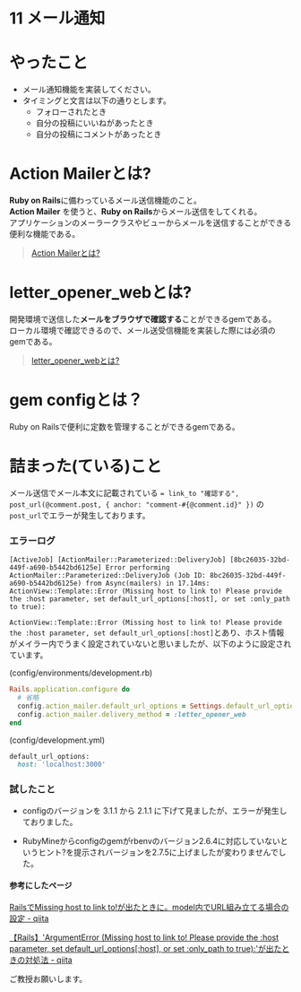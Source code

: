 # 11 メール通知

# やったこと
- メール通知機能を実装してください。
- タイミングと文言は以下の通りとします。
    - フォローされたとき
    - 自分の投稿にいいねがあったとき
    - 自分の投稿にコメントがあったとき

# Action Mailerとは?
**Ruby on Rails**に備わっているメール送信機能のこと。  
**Action Mailer** を使うと、**Ruby on Rails**からメール送信をしてくれる。  
アプリケーションのメーラークラスやビューからメールを送信することができる便利な機能である。

> [Action Mailerとは?](https://github.com/Shun712/Knowledges/blob/master/insta_clone/11_mail_on_activity/index/action_mailer.md)

# letter_opener_webとは?
開発環境で送信した**メールをブラウザで確認する**ことができるgemである。  
ローカル環境で確認できるので、メール送受信機能を実装した際には必須のgemである。

> [letter_opener_webとは?](https://github.com/Shun712/Knowledges/blob/master/insta_clone/11_mail_on_activity/index/letter_opener_web.md)

# gem configとは？

Ruby on Railsで便利に定数を管理することができるgemである。

# 詰まった(ている)こと

メール送信でメール本文に記載されている
`= link_to "確認する", post_url(@comment.post, { anchor: "comment-#{@comment.id}" })`
の`post_url`でエラーが発生しております。

### エラーログ
```
[ActiveJob] [ActionMailer::Parameterized::DeliveryJob] [8bc26035-32bd-449f-a690-b5442bd6125e] Error performing ActionMailer::Parameterized::DeliveryJob (Job ID: 8bc26035-32bd-449f-a690-b5442bd6125e) from Async(mailers) in 17.14ms: ActionView::Template::Error (Missing host to link to! Please provide the :host parameter, set default_url_options[:host], or set :only_path to true):
```

`ActionView::Template::Error (Missing host to link to! Please provide the :host parameter, set default_url_options[:host]`とあり、ホスト情報がメイラー内でうまく設定されていないと思いましたが、以下のように設定されています。

(config/environments/development.rb)
```ruby
Rails.application.configure do
  # 省略
  config.action_mailer.default_url_options = Settings.default_url_options.to_h
  config.action_mailer.delivery_method = :letter_opener_web
end
```

(config/development.yml)
```ruby
default_url_options:
  host: 'localhost:3000'
```

### 試したこと
- configのバージョンを 3.1.1 から 2.1.1 に下げて見ましたが、エラーが発生しておりました。

- RubyMineからconfigのgemがrbenvのバージョン2.6.4に対応していないというヒント?を提示されバージョンを2.7.5に上げましたが変わりませんでした。

#### 参考にしたページ

[RailsでMissing host to link to!が出たときに。model内でURL組み立てる場合の設定 - qiita](https://qiita.com/daik/items/41a9bc8dec5ccec37f40)

[【Rails】'ArgumentError (Missing host to link to! Please provide the :host parameter, set default_url_options[:host], or set :only_path to true):'が出たときの対処法 - qiita](https://qiita.com/hirochan/items/7c4f24bf05d9de8a196b)

ご教授お願いします。
